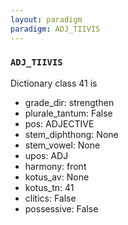 ```yaml
---
layout: paradigm
paradigm: ADJ_TIIVIS
---
```

### ` ADJ_TIIVIS `

Dictionary class 41 is
* grade_dir: strengthen
* plurale_tantum: False
* pos: ADJECTIVE
* stem_diphthong: None
* stem_vowel: None
* upos: ADJ
* harmony: front
* kotus_av: None
* kotus_tn: 41
* clitics: False
* possessive: False
